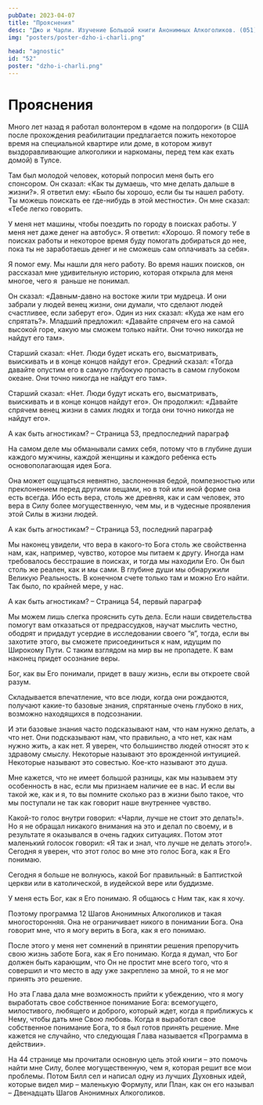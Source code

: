 ```yaml
---
pubDate: 2023-04-07
title: "Прояснения"
desc: "Джо и Чарли. Изучение Большой книги Анонимных Алкоголиков. (051)"
img: "posters/poster-dzho-i-charli.png"

head: "agnostic"
id: "52"
poster: "dzho-i-charli.png"
---
```


# Прояснения

Много лет назад я работал волонтером в «доме на полдороги» (в США после прохождения реабилитации предлагается пожить некоторое время на специальной квартире или доме, в котором живут выздоравливающие алкоголики и наркоманы, перед тем как ехать домой) в Тулсе.

Там был молодой человек, который попросил меня быть его спонсором. Он сказал: «Как ты думаешь, что мне делать дальше в жизни?». Я ответил ему: «Было бы хорошо, если бы ты нашел работу. Ты можешь поискать ее где-нибудь в этой местности». Он мне сказал: «Тебе легко говорить.

У меня нет машины, чтобы поездить по городу в поисках работы. У меня нет даже денег на автобус». Я ответил: «Хорошо. Я помогу тебе в поисках работы и некоторое время буду помогать добираться до нее, пока ты не заработаешь денег и не сможешь сам оплачивать за себя».

Я помог ему. Мы нашли для него работу. Во время наших поисков, он рассказал мне удивительную историю, которая открыла для меня многое, чего я  раньше не понимал.

Он сказал: «Давным-давно на востоке жили три мудреца. И они забрали у людей венец жизни, они думали, что сделают людей счастливее, если заберут его». Один из них сказал: «Куда же нам его спрятать?». Младший предложил: «Давайте спрячем его на самой высокой горе, какую мы сможем только найти. Они точно никогда не найдут его там».

Старший сказал: «Нет. Люди будет искать его, высматривать, выискивать и в конце концов найдут его». Средний сказал: «Тогда давайте опустим его в самую глубокую пропасть в самом глубоком океане. Они точно никогда не найдут его там».

Старший сказал: «Нет. Люди будут искать его, высматривать, выискивать и в конце концов найдут его». Он продолжил: «Давайте спрячем венец жизни в самих людях и тогда они точно никогда не найдут его».

А как быть агностикам? – Страница 53, предпоследний параграф

На самом деле мы обманывали самих себя, потому что в глубине души каждого мужчины, каждой женщины и каждого ребенка есть основополагающая идея Бога.

Она может ощущаться невнятно, заслоненная бедой, помпезностью или преклонением перед другими вещами, но в той или иной форме она есть всегда. Ибо есть вера, столь же древняя, как и сам человек, это вера в Силу более могущественную, чем мы, и в чудесные проявления этой Силы в жизни людей.

А как быть агностикам? – Страница 53, последний параграф

Мы наконец увидели, что вера в какого-то Бога столь же свойственна нам, как, например, чувство, которое мы питаем к другу. Иногда нам требовалось бесстрашие в поисках, и тогда мы находили Его. Он был столь же реален, как и мы сами. В глубине души мы обнаружили Великую Реальность. В конечном счете только там и можно Его найти. Так было, по крайней мере, у нас.

А как быть агностикам? – Страница 54, первый параграф

Мы можем лишь слегка прояснить суть дела. Если наши свидетельства помогут вам отказаться от предрассудков, научат мыслить честно, ободрят и придадут усердие в исследовании своего “я”, тогда, если вы захотите этого, вы сможете присоединиться к нам, идущим по Широкому Пути. С таким взглядом на мир вы не пропадете. К вам наконец придет осознание веры.

Бог, как вы Его понимали, придет в вашу жизнь, если вы откроете свой разум.

Складывается впечатление, что все люди, когда они рождаются, получают какие-то базовые знания, спрятанные очень глубоко в них, возможно находящихся в подсознании.

И эти базовые знания часто подсказывают нам, что нам нужно делать, а что нет. Они подсказывают нам, что правильно, а что нет, как нам нужно жить, а как нет. Я уверен, что большинство людей относят это к здравому смыслу. Некоторые называют это врожденной интуицией. Некоторые называют это совестью. Кое-кто называют это душа.

Мне кажется, что не имеет большой разницы, как мы называем эту особенность в нас, если мы признаем наличие ее в нас. И если вы такой же, как и я, то вы помните сколько раз в жизни было такое, что мы поступали не так как говорит наше внутреннее чувство.

Какой-то голос внутри говорил: «Чарли, лучше не стоит это делать!». Но я не обращал никакого внимания на это и делал по своему, и в результате я оказывался в очень гадких ситуациях. Потом этот маленький голосок говорил: «Я так и знал, что лучше не делать этого!». Сегодня я уверен, что этот голос во мне это голос Бога, как я Его понимаю.

Сегодня я больше не волнуюсь, какой Бог правильный: в Баптисткой церкви или в католической, в иудейской вере или буддизме.

У меня есть Бог, как я Его понимаю. Я общаюсь с Ним так, как я хочу.

Поэтому программа 12 Шагов Анонимных Алкоголиков и такая многосторонняя. Она не ограничивает никого в понимании Бога. Она говорит мне, что я могу верить в Бога, как я его понимаю.

После этого у меня нет сомнений в принятии решения препоручить свою жизнь заботе Бога, как я Его понимаю. Когда я думал, что Бог должен быть карающим, что Он не простит мне всего того, что я совершил и что место в аду уже закреплено за мной, то я не мог принять это решение.

Но эта Глава дала мне возможность прийти к убеждению, что я могу выработать свое собственное понимание Бога: всемогущего, милостивого, любящего и доброго, который ждет, когда я приближусь к Нему, чтобы дать мне Свою любовь. Когда я выработал свое собственное понимание Бога, то я был готов принять решение. Мне кажется не случайно, что следующая Глава называется «Программа в действии».

На 44 странице мы прочитали основную цель этой книги – это помочь найти мне Силу, более могущественную, чем я, которая решит все мои проблемы. Потом Билл сел и написал одну из лучших Духовных идей, которые видел мир – маленькую Формулу, или План, как он его называл – Двенадцать Шагов Анонимных Алкоголиков.
